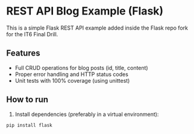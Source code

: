 # REST API Blog Example (Flask)

This is a simple Flask REST API example added inside the Flask repo fork for the IT6 Final Drill.

## Features
- Full CRUD operations for blog posts (id, title, content)
- Proper error handling and HTTP status codes
- Unit tests with 100% coverage (using unittest)

## How to run

1. Install dependencies (preferably in a virtual environment):

```bash
pip install flask
